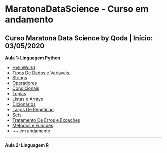 # MaratonaDataScience - Curso em andamento
Curso Maratona Data Science by Qoda | Início: 03/05/2020
---
**Aula 1: Linguagem Python**
* [HelloWorld](https://github.com/nicolegold/MaratonaDataScience/blob/master/helloworld.ipynb)
* [Tipos De Dados e Variaveis.](https://github.com/nicolegold/MaratonaDataScience/blob/master/TiposdeDadoseVariaveis.ipynb)
* [Strings](https://github.com/nicolegold/MaratonaDataScience/blob/master/Strings.ipynb)
* [Operadores](https://github.com/nicolegold/MaratonaDataScience/blob/master/Operadores.ipynb)
* [Condicionais](https://github.com/nicolegold/MaratonaDataScience/blob/master/Condicionais.ipynb)
* [Tuplas](https://github.com/nicolegold/MaratonaDataScience/blob/master/Tuplas.ipynb)
* [Listas e Arrays](https://github.com/nicolegold/MaratonaDataScience/blob/master/ListasEArrays.ipynb)
* [Dicionários](https://github.com/nicolegold/MaratonaDataScience/blob/master/Dicion%C3%A1rios.ipynb)
* [Laços De Repetição](https://github.com/nicolegold/MaratonaDataScience/blob/master/La%C3%A7osDeRepeti%C3%A7%C3%A3o.ipynb)
* [Sets](https://github.com/nicolegold/MaratonaDataScience/blob/master/Sets.ipynb)
* [Tratamento De Erros e Exceções](https://github.com/nicolegold/MaratonaDataScience/blob/master/TratamentoDeErrosEExce%C3%A7%C3%B5es.ipynb)
* [Métodos e Funções](https://github.com/nicolegold/MaratonaDataScience/blob/master/M%C3%A9todoseFun%C3%A7%C3%B5es.ipynb)
* ~~ em andamento
---
**Aula 2: Linguagem R** 

 
